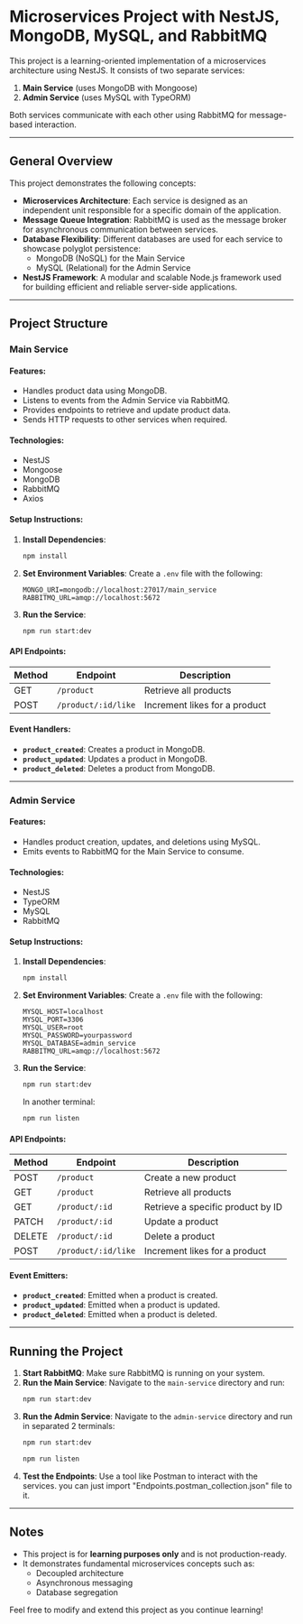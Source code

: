 # Microservices Project with NestJS, MongoDB, MySQL, and RabbitMQ

This project is a learning-oriented implementation of a microservices architecture using NestJS. It consists of two separate services:

1. **Main Service** (uses MongoDB with Mongoose)
2. **Admin Service** (uses MySQL with TypeORM)

Both services communicate with each other using RabbitMQ for message-based interaction.

---

## General Overview

This project demonstrates the following concepts:

- **Microservices Architecture**: Each service is designed as an independent unit responsible for a specific domain of the application.
- **Message Queue Integration**: RabbitMQ is used as the message broker for asynchronous communication between services.
- **Database Flexibility**: Different databases are used for each service to showcase polyglot persistence:
  - MongoDB (NoSQL) for the Main Service
  - MySQL (Relational) for the Admin Service
- **NestJS Framework**: A modular and scalable Node.js framework used for building efficient and reliable server-side applications.

---

## Project Structure

### Main Service

#### Features:

- Handles product data using MongoDB.
- Listens to events from the Admin Service via RabbitMQ.
- Provides endpoints to retrieve and update product data.
- Sends HTTP requests to other services when required.

#### Technologies:

- NestJS
- Mongoose
- MongoDB
- RabbitMQ
- Axios

#### Setup Instructions:

1. **Install Dependencies**:
   ```bash
   npm install
   ```
2. **Set Environment Variables**:
   Create a `.env` file with the following:
   ```env
   MONGO_URI=mongodb://localhost:27017/main_service
   RABBITMQ_URL=amqp://localhost:5672
   ```
3. **Run the Service**:
   ```bash
   npm run start:dev
   ```

#### API Endpoints:

| Method | Endpoint            | Description                   |
| ------ | ------------------- | ----------------------------- |
| GET    | `/product`          | Retrieve all products         |
| POST   | `/product/:id/like` | Increment likes for a product |

#### Event Handlers:

- **`product_created`**: Creates a product in MongoDB.
- **`product_updated`**: Updates a product in MongoDB.
- **`product_deleted`**: Deletes a product from MongoDB.

---

### Admin Service

#### Features:

- Handles product creation, updates, and deletions using MySQL.
- Emits events to RabbitMQ for the Main Service to consume.

#### Technologies:

- NestJS
- TypeORM
- MySQL
- RabbitMQ

#### Setup Instructions:

1. **Install Dependencies**:
   ```bash
   npm install
   ```
2. **Set Environment Variables**:
   Create a `.env` file with the following:
   ```env
   MYSQL_HOST=localhost
   MYSQL_PORT=3306
   MYSQL_USER=root
   MYSQL_PASSWORD=yourpassword
   MYSQL_DATABASE=admin_service
   RABBITMQ_URL=amqp://localhost:5672
   ```
3. **Run the Service**:
   ```bash
   npm run start:dev
   ```
   In another terminal:
   ```bash
   npm run listen
   ```

#### API Endpoints:

| Method | Endpoint            | Description                       |
| ------ | ------------------- | --------------------------------- |
| POST   | `/product`          | Create a new product              |
| GET    | `/product`          | Retrieve all products             |
| GET    | `/product/:id`      | Retrieve a specific product by ID |
| PATCH  | `/product/:id`      | Update a product                  |
| DELETE | `/product/:id`      | Delete a product                  |
| POST   | `/product/:id/like` | Increment likes for a product     |

#### Event Emitters:

- **`product_created`**: Emitted when a product is created.
- **`product_updated`**: Emitted when a product is updated.
- **`product_deleted`**: Emitted when a product is deleted.

---

## Running the Project

1. **Start RabbitMQ**:
   Make sure RabbitMQ is running on your system.
2. **Run the Main Service**:
   Navigate to the `main-service` directory and run:
   ```bash
   npm run start:dev
   ```
3. **Run the Admin Service**:
   Navigate to the `admin-service` directory and run in separated 2 terminals:
   ```bash
   npm run start:dev
   ```
   ```bash
   npm run listen
   ```
4. **Test the Endpoints**:
   Use a tool like Postman to interact with the services.
   you can just import "Endpoints.postman_collection.json" file to it.

---

## Notes

- This project is for **learning purposes only** and is not production-ready.
- It demonstrates fundamental microservices concepts such as:
  - Decoupled architecture
  - Asynchronous messaging
  - Database segregation

Feel free to modify and extend this project as you continue learning!
